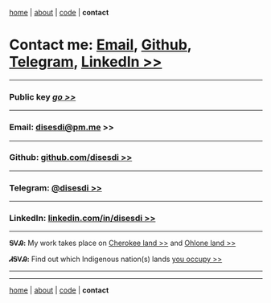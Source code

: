 [home](https://disesdi.github.io/) | [about](https://disesdi.github.io/about.html) | <a href="https://github.com/disesdi/" target="_blank" rel="noopener noreferrer">code</a> | **contact**


# Contact me: [Email](mailto:disesdi@pm.me), <a href="https://github.com/disesdi/" target="_blank" rel="noopener noreferrer">Github</a>,  [Telegram](https://t.me/cx7_dev), <a href="https://www.linkedin.com/in/disesdi/" target="_blank" rel="noopener noreferrer">LinkedIn >></a>

-------

### Public key *<a href="https://disesdi.github.io/key.html" target="_blank" rel="noopener noreferrer">go >></a>*

-------


### Email: <a href="mailto:disesdi@pm.me" target="_blank" rel="noopener noreferrer">disesdi@pm.me >></a> 

-------

### Github: <a href="https://github.com/disesdi" target="_blank" rel="noopener noreferrer">github.com/disesdi >> </a>

-------

### Telegram: [@disesdi >>](https://t.me/disesdi)

-------

### LinkedIn: <a href="https://www.linkedin.com/in/disesdi/" target="_blank" rel="noopener noreferrer">linkedin.com/in/disesdi >></a>

-------


**ᎦᏙᎯ:** My work takes place on <a href="https://ebci.com/" target="_blank" rel="noopener noreferrer">Cherokee land >></a> and <a href="https://indigenousengineering.github.io/about/land.html">Ohlone land >></a>

**ᏗᎦᏙᎯ:** Find out which Indigenous nation(s) lands <a href="https://native-land.ca/" target="_blank" rel="noopener noreferrer">you occupy >> </a>

-------
------- 

[home](https://disesdi.github.io/) | [about](https://disesdi.github.io/about.html) | <a href="https://github.com/disesdi/" target="_blank" rel="noopener noreferrer">code</a> | **contact**
